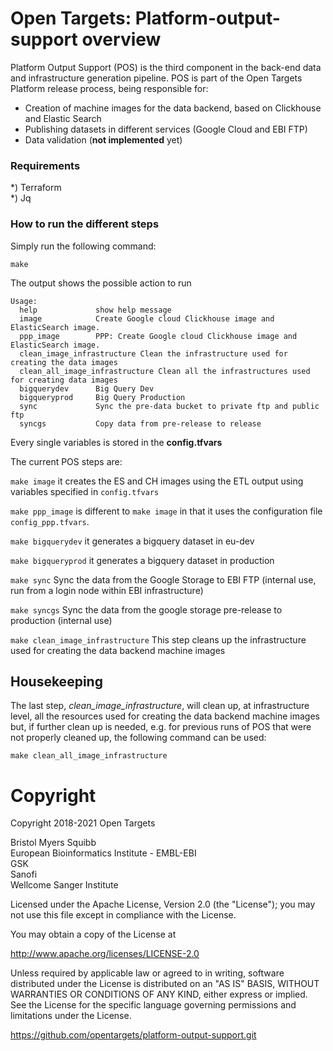# Open Targets: Platform-output-support overview

Platform Output Support (POS) is the third component in the back-end data and infrastructure generation pipeline.
POS is part of the Open Targets Platform release process, being responsible for:

* Creation of machine images for the data backend, based on Clickhouse and Elastic Search
* Publishing datasets in different services (Google Cloud and EBI FTP)
* Data validation (**not implemented** yet)

### Requirements

*) Terraform <br>
*) Jq

### How to run the different steps

Simply run the following command:

```make```

The output shows the possible action to run

```
Usage:
  help             show help message
  image            Create Google cloud Clickhouse image and ElasticSearch image.
  ppp_image        PPP: Create Google cloud Clickhouse image and ElasticSearch image.
  clean_image_infrastructure Clean the infrastructure used for creating the data images
  clean_all_image_infrastructure Clean all the infrastructures used for creating data images
  bigquerydev      Big Query Dev
  bigqueryprod     Big Query Production
  sync             Sync the pre-data bucket to private ftp and public ftp
  syncgs           Copy data from pre-release to release 
```

Every single variables is stored in the **config.tfvars**

The current POS steps are:

```make image``` it creates the ES and CH images using the ETL output using variables specified in `config.tfvars`

```make ppp_image``` is different to `make image` in that it uses the configuration file `config_ppp.tfvars`.

```make bigquerydev``` it generates a bigquery dataset in eu-dev

```make bigqueryprod``` it generates a bigquery dataset in production

```make sync``` Sync the data from the Google Storage to EBI FTP (internal use, run from a login node within EBI infrastructure)

```make syncgs``` Sync the data from the google storage pre-release to production (internal use)

```make clean_image_infrastructure``` This step cleans up the infrastructure used for creating the data backend machine images

## Housekeeping

The last step, *clean_image_infrastructure*, will clean up, at infrastructure level, all the resources used for creating the data backend machine images but, if further clean up is needed, e.g. for previous runs of POS that were not properly cleaned up, the following command can be used:

```make clean_all_image_infrastructure```

# Copyright

Copyright 2018-2021 Open Targets

Bristol Myers Squibb <br>
European Bioinformatics Institute - EMBL-EBI <br>
GSK <br>
Sanofi <br>
Wellcome Sanger Institute <br>

Licensed under the Apache License, Version 2.0 (the "License");
you may not use this file except in compliance with the License.

You may obtain a copy of the License at

   <http://www.apache.org/licenses/LICENSE-2.0>

Unless required by applicable law or agreed to in writing, software
distributed under the License is distributed on an "AS IS" BASIS,
WITHOUT WARRANTIES OR CONDITIONS OF ANY KIND, either express or implied.
See the License for the specific language governing permissions and
limitations under the License.

<https://github.com/opentargets/platform-output-support.git>
